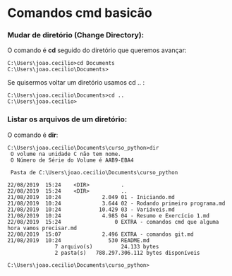 # Comandos cmd basicão

### Mudar de diretório (**C**hange **D**irectory):
O comando é **cd** seguido do diretório que queremos avançar:
``` console
C:\Users\joao.cecilio>cd Documents
C:\Users\joao.cecilio\Documents>
```
Se quisermos voltar um diretório usamos cd .. :
``` console
C:\Users\joao.cecilio\Documents>cd ..
C:\Users\joao.cecilio>
```


### Listar os arquivos de um **dir**etório:
O comando é **dir**:
``` console
C:\Users\joao.cecilio\Documents\curso_python>dir
 O volume na unidade C não tem nome.
 O Número de Série do Volume é AAB9-EBA4

 Pasta de C:\Users\joao.cecilio\Documents\curso_python

22/08/2019  15:24    <DIR>          .
22/08/2019  15:24    <DIR>          ..
21/08/2019  10:24             2.049 01 - Iniciando.md
21/08/2019  10:24             3.644 02 - Rodando primeiro programa.md
21/08/2019  10:24            10.429 03 - Variáveis.md
21/08/2019  10:24             4.985 04 - Resumo e Exercício 1.md
22/08/2019  15:24                 0 EXTRA - comandos cmd que alguma hora vamos precisar.md
22/08/2019  15:07             2.496 EXTRA - comandos git.md
21/08/2019  10:24               530 README.md
               7 arquivo(s)         24.133 bytes
               2 pasta(s)   788.297.306.112 bytes disponíveis

C:\Users\joao.cecilio\Documents\curso_python>
```

